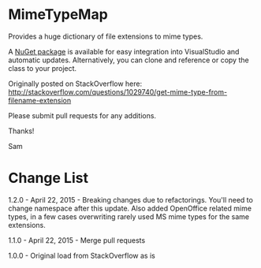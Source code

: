 MimeTypeMap
===========

Provides a huge dictionary of file extensions to mime types. 

A [NuGet package](https://www.nuget.org/packages/MediaTypeMap) is available for easy integration into VisualStudio and automatic updates.  Alternatively, you can clone and reference or copy the class to your project.

Originally posted on StackOverflow here: http://stackoverflow.com/questions/1029740/get-mime-type-from-filename-extension

Please submit pull requests for any additions.

Thanks!

Sam

Change List
===========

1.2.0 - April 22, 2015 - Breaking changes due to refactorings. You'll need to change namespace after this update. Also added OpenOffice related mime types, in a few cases overwriting rarely used MS mime types for the same extensions.

1.1.0 - April 22, 2015 - Merge pull requests

1.0.0 - Original load from StackOverflow as is
